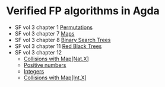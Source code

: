 # Verified FP algorithms in Agda

- SF vol 3 chapter 1 [Permutations](src/VerifiedAlgos/Permutation.agda)
- SF vol 3 chapter 7 [Maps](src/VerifiedAlgos/Maps.agda)
- SF vol 3 chapter 8 [Binary Search Trees](src/VerifiedAlgos/BST.agda)
- SF vol 3 chapter 11 [Red Black Trees](src/VerifiedAlgos/RedBlackTree.agda)
- SF vol 3 chapter 12
   * [Collisions with Map[Nat,X]](src/VerifiedAlgos/Collisions.agda)
   * [Positive numbers](src/VerifiedAlgos/Positive.agda)
   * [Integers](src/VerifiedAlgos/Int.agda)
   * [Collisions with Map[Int,X]](src/VerifiedAlgos/CollisionsInt.agda)
